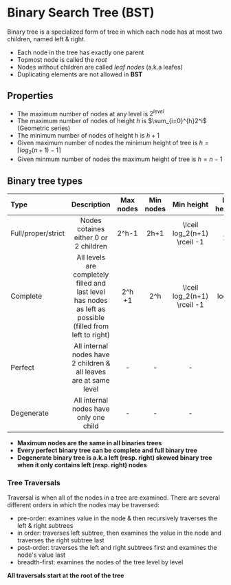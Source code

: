 # Binary Search Tree (BST)
Binary tree is a specialized form of tree in which each node has at most two children, named left & right.

- Each node in the tree has exactly one parent
- Topmost node is called the *root*
- Nodes without children are called *leaf nodes* (a.k.a leafes)
- Duplicating elements are not allowed in **BST**


## Properties
- The maximum number of nodes at any level is $2^{level}$
- The maximum number of nodes of height *h* is $\sum_{i=0}^{h}2^i$ (Geometric series)
- The minimum number of nodes of height h is $h+1$
- Given maximum number of nodes the minimum height of tree is $h=\lceil log_2(n+1)-1 \rceil$
- Given minmum number of nodes the maximum height of tree is $h=n - 1$

## Binary tree types

| Type | Description | Max nodes | Min nodes | Min height | Max height |
| :--- | :---------: | :-------: | :-------: | :--------: | ---------: |
| Full/proper/strict | Nodes cotaines either 0 or 2 children| 2^h-1 | 2h+1 | \lceil log_2(n+1) \rceil -1 | (n-1)/2 |
| Complete | All levels are completely filled and last level has nodes as left as possible (filled from left to right)| 2^h +1 | 2^h | \lceil log_2(n+1) \rceil -1 | log(n) |
| Perfect | All internal nodes have 2 children & all leaves are at same level | - | - | - | - | - |
| Degenerate | All internal nodes have only one child | - | - | - | - | - |

- __Maximum nodes are the same in all binaries trees__
- __Every perfect binary tree can be complete and full binary tree__
- __Degenerate binary tree is a.k.a left (resp. right) skewed binary tree when it only contains left (resp. right) nodes__


### Tree Traversals
Traversal is when all of the nodes in a tree are examined. There are several different orders in which the nodes may be traversed:

- pre-order: examines value in the node & then recursively traverses the left & right subtrees
- in order: traverses left subtree, then examines the value in the node and traverses the right subtree last
- post-order: traverses the left and right subtrees first and examines the node's value last
- breadth-first: examines the nodes of the tree level by level	

__All traversals start at the root of the tree__


